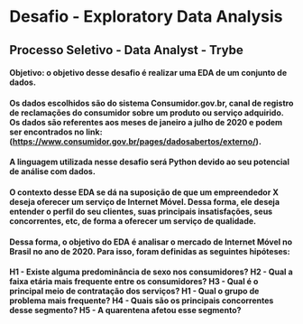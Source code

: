 # Desafio - Exploratory Data Analysis
## Processo Seletivo - Data Analyst - Trybe

#### Objetivo: o objetivo desse desafio é realizar uma EDA de um conjunto de dados. 

#### Os dados escolhidos são do sistema Consumidor.gov.br, canal de registro de reclamações do consumidor sobre um produto ou serviço adquirido. Os dados são referentes aos meses de janeiro a julho de 2020 e podem ser encontrados no link: (https://www.consumidor.gov.br/pages/dadosabertos/externo/).
#### A linguagem utilizada nesse desafio será Python devido ao seu potencial de análise com dados.
#### O contexto desse EDA se dá na suposição de que um empreendedor X deseja oferecer um serviço de Internet Móvel. Dessa forma, ele deseja entender o perfil do seu clientes, suas principais insatisfações, seus concorrentes, etc, de forma a oferecer um serviço de qualidade.

#### Dessa forma, o objetivo do EDA é analisar o mercado de Internet Móvel no Brasil no ano de 2020. Para isso, foram definidas as seguintes hipóteses:
#### H1 - Existe alguma predominância de sexo nos consumidores? H2 - Qual a faixa etária mais frequente entre os consumidores? H3 - Qual é o principal meio de contratação dos serviços? H1 - Qual o grupo de problema mais frequente? H4 - Quais são os principais concorrentes desse segmento?  H5 - A quarentena afetou esse segmento?
